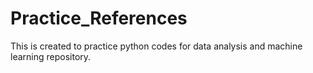 # Practice_References
This is created to practice python codes for data analysis and machine learning repository.
